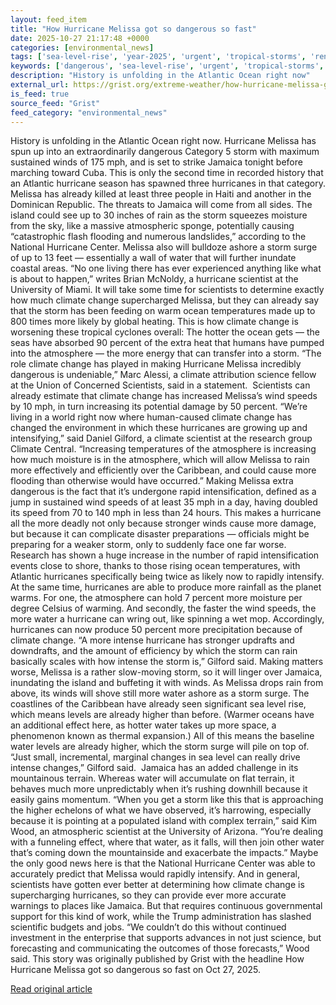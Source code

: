 ```yaml
---
layout: feed_item
title: "How Hurricane Melissa got so dangerous so fast"
date: 2025-10-27 21:17:48 +0000
categories: [environmental_news]
tags: ['sea-level-rise', 'year-2025', 'urgent', 'tropical-storms', 'renewable-energy', 'wind-power', 'hurricane', 'atlantic-region', 'cyclone', 'extreme-weather']
keywords: ['dangerous', 'sea-level-rise', 'urgent', 'tropical-storms', 'renewable-energy', 'hurricane', 'melissa', 'year-2025']
description: "History is unfolding in the Atlantic Ocean right now"
external_url: https://grist.org/extreme-weather/how-hurricane-melissa-got-so-dangerous-so-fast/
is_feed: true
source_feed: "Grist"
feed_category: "environmental_news"
---
```


History is unfolding in the Atlantic Ocean right now. Hurricane Melissa has spun up into an extraordinarily dangerous Category 5 storm with maximum sustained winds of 175 mph, and is set to strike Jamaica tonight before marching toward Cuba. This is only the second time in recorded history that an Atlantic hurricane season has spawned three hurricanes in that category. Melissa has already killed at least three people in Haiti and another in the Dominican Republic. The threats to Jamaica will come from all sides. The island could see up to 30 inches of rain as the storm squeezes moisture from the sky, like a massive atmospheric sponge, potentially causing “catastrophic flash flooding and numerous landslides,” according to the National Hurricane Center. Melissa also will bulldoze ashore a storm surge of up to 13 feet — essentially a wall of water that will further inundate coastal areas. “No one living there has ever experienced anything like what is about to happen,” writes Brian McNoldy, a hurricane scientist at the University of Miami. It will take some time for scientists to determine exactly how much climate change supercharged Melissa, but they can already say that the storm has been feeding on warm ocean temperatures made up to 800 times more likely by global heating. This is how climate change is worsening these tropical cyclones overall: The hotter the ocean gets — the seas have absorbed 90 percent of the extra heat that humans have pumped into the atmosphere — the more energy that can transfer into a storm. “The role climate change has played in making Hurricane Melissa incredibly dangerous is undeniable,” Marc Alessi, a climate attribution science fellow at the Union of Concerned Scientists, said in a statement.&nbsp; Scientists can already estimate that climate change has increased Melissa’s wind speeds by 10 mph, in turn increasing its potential damage by 50 percent. “We&#8217;re living in a world right now where human-caused climate change has changed the environment in which these hurricanes are growing up and intensifying,” said Daniel Gilford, a climate scientist at the research group Climate Central. “Increasing temperatures of the atmosphere is increasing how much moisture is in the atmosphere, which will allow Melissa to rain more effectively and efficiently over the Caribbean, and could cause more flooding than otherwise would have occurred.” Making Melissa extra dangerous is the fact that it’s undergone rapid intensification, defined as a jump in sustained wind speeds of at least 35 mph in a day, having doubled its speed from 70 to 140 mph in less than 24 hours. This makes a hurricane all the more deadly not only because stronger winds cause more damage, but because it can complicate disaster preparations — officials might be preparing for a weaker storm, only to suddenly face one far worse. Research has shown a huge increase in the number of rapid intensification events close to shore, thanks to those rising ocean temperatures, with Atlantic hurricanes specifically being twice as likely now to rapidly intensify. At the same time, hurricanes are able to produce more rainfall as the planet warms. For one, the atmosphere can hold 7 percent more moisture per degree Celsius of warming. And secondly, the faster the wind speeds, the more water a hurricane can wring out, like spinning a wet mop. Accordingly, hurricanes can now produce 50 percent more precipitation because of climate change. “A more intense hurricane has stronger updrafts and downdrafts, and the amount of efficiency by which the storm can rain basically scales with how intense the storm is,” Gilford said. Making matters worse, Melissa is a rather slow-moving storm, so it will linger over Jamaica, inundating the island and buffeting it with winds. As Melissa drops rain from above, its winds will shove still more water ashore as a storm surge. The coastlines of the Caribbean have already seen significant sea level rise, which means levels are already higher than before. (Warmer oceans have an additional effect here, as hotter water takes up more space, a phenomenon known as thermal expansion.) All of this means the baseline water levels are already higher, which the storm surge will pile on top of. “Just small, incremental, marginal changes in sea level can really drive intense changes,” Gilford said.&nbsp; Jamaica has an added challenge in its mountainous terrain. Whereas water will accumulate on flat terrain, it behaves much more unpredictably when it&#8217;s rushing downhill because it easily gains momentum. “When you get a storm like this that is approaching the higher echelons of what we have observed, it&#8217;s harrowing, especially because it is pointing at a populated island with complex terrain,” said Kim Wood, an atmospheric scientist at the University of Arizona. “You&#8217;re dealing with a funneling effect, where that water, as it falls, will then join other water that&#8217;s coming down the mountainside and exacerbate the impacts.” Maybe the only good news here is that the National Hurricane Center was able to accurately predict that Melissa would rapidly intensify. And in general, scientists have gotten ever better at determining how climate change is supercharging hurricanes, so they can provide ever more accurate warnings to places like Jamaica. But that requires continuous governmental support for this kind of work, while the Trump administration has slashed scientific budgets and jobs. “We couldn&#8217;t do this without continued investment in the enterprise that supports advances in not just science, but forecasting and communicating the outcomes of those forecasts,” Wood said. This story was originally published by Grist with the headline How Hurricane Melissa got so dangerous so fast on Oct 27, 2025.

[Read original article](https://grist.org/extreme-weather/how-hurricane-melissa-got-so-dangerous-so-fast/)

